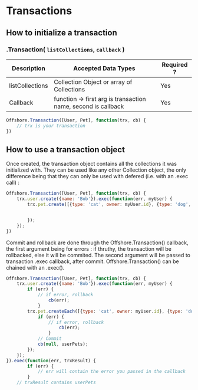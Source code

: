 # Transactions

## How to initialize a transaction

### .Transaction( `listCollections`, `callback` )

|    Description     |                  Accepted Data Types                             | Required ? |
|--------------------|------------------------------------------------------------------|------------|
|   listCollections  |   Collection Object or array of Collections                      |   Yes      |
|     Callback       |   function -> first arg is transaction name, second is callback  |   Yes      |


```javascript
Offshore.Transaction([User, Pet], function(trx, cb) {
	// trx is your transaction
})
```

## How to use a transaction object

Once created, the transaction object contains all the collections it was initialized with.
They can be used like any other Collection object, the only difference being that they can only
be used with defered (i.e. with an .exec call) : 

```javascript
Offshore.Transaction([User, Pet], function(trx, cb) {
	trx.user.create({name: 'Bob'}).exec(function(err, myUser) {
		trx.pet.create([{type: 'cat', owner: myUser.id}, {type: 'dog', owner: myUser.id}]).exec(function(err, userPets) {


		});
	});
})
```

Commit and rollback are done through the Offshore.Transaction() callback, the first
argument being for errors : if thruthy, the transaction will be rollbacked, else it will
be commited. The second argument will be passed to transaction .exec callback, after commit.
Offshore.Transaction() can be chained with an .exec().

```javascript
Offshore.Transaction([User, Pet], function(trx, cb) {
	trx.user.create({name: 'Bob'}).exec(function(err, myUser) {
		if (err) {
			// if error, rollback
      			cb(err);
    		}
		trx.pet.createEach([{type: 'cat', owner: myUser.id}, {type: 'dog', owner: myUser.id}]).exec(function(err, userPets) {
			if (err) {
				// if error, rollback
      				cb(err);
    			}
			// Commit
			cb(null, userPets);
		});
	});
}).exec(function(err, trxResult) {
    	if (err) {
      		// err will contain the error you passed in the callback
    	}
	// trxResult contains userPets
```
